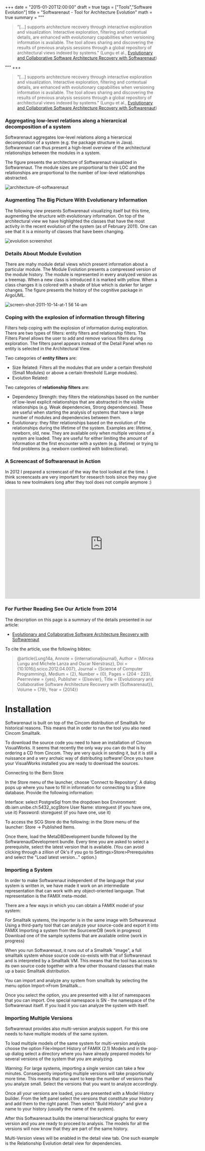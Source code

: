 +++
date = "2015-01-20T12:00:00"
draft = true
tags = ["Tools","Software Evolution"]
title = "Softwarenaut - Tool for Architecture Evolution"
math = true
summary = """
> "[...] supports architecture recovery through interactive exploration and visualization. Interactive exploration, filtering and contextual details, are enhanced with evolutionary capabilities when versioning information is available. The tool allows sharing and discovering the results of previous analysis sessions through a global repository of architectural views indexed by systems." (Lungu et al., [Evolutionary and Collaborative Software Architecture Recovery with Softwarenaut](http://scg.unibe.ch/scgbib?query=Lung14a&display=abstract))

"""
+++

> "[...] supports architecture recovery through interactive exploration and visualization. Interactive exploration, filtering and contextual details, are enhanced with evolutionary capabilities when versioning information is available. The tool allows sharing and discovering the results of previous analysis sessions through a global repository of architectural views indexed by systems." (Lungu et al., [Evolutionary and Collaborative Software Architecture Recovery with Softwarenaut](http://scg.unibe.ch/scgbib?query=Lung14a&display=abstract))

### Aggregating low-level relations along a hierarcical decomposition of a system
Softwarenaut aggregates low-level relations along a hierarcical decomposition of a system (e.g. the package structure in Java). Softwarenaut can thus present a high-level overview of the architectural relationships between the modules in a system. 

The figure presents the architecture of Softwarenaut visualized in Softwarenaut. The module sizes are proportional to their LOC and the relationships are proportional to the number of low-level relationships abstracted.

![architecture-of-softwarenaut](https://cloud.githubusercontent.com/assets/464519/21022444/eb463a12-bd7c-11e6-9a37-f6925f371eff.png)


### Augmenting The Big Picture With Evolutionary Information
The following view presents Softwarenaut visualizing itself but this time, augmenting the structure with evolutionary information. On top of the architectural view we have highlighted the classes that have the most activity in the recent evolution of the system (as of February 2011). One can see that it is a minority of classes that have been changing. 

![evolution screenshot](https://cloud.githubusercontent.com/assets/464519/21022349/9ec2f748-bd7c-11e6-87ad-29c5332caba9.png)


<!-- ### Details About Relationship Evolution

The following figure presents the evolution filmstrip for the relationship between the uml and kernel modules in ArgoUML between 2003 and 2007. Inheritance relationships are represented with red and invocation relationships are represented with black. One can see that in 2004 a reverse dependency was introduced between kernel and uml and it remained in the system until its latest analyzed version

![screen-shot-2011-10-10-at-5 27 36-pm](https://cloud.githubusercontent.com/assets/464519/21023545/4c41a97e-bd81-11e6-81b1-fb038bd3b156.png)
 -->
### Details About Module Evolution
There are mahy module detail views which present information about a particular module. The Module Evolution presents a compressed version of the module history. The module is represented in every analyzed version as a treemap. When a new class is introduced it is marked with yellow. When a class changes it is colored with a shade of blue which is darker for larger changes. The figure presents the history of the cognitive package in ArgoUML.

![screen-shot-2011-10-14-at-1 56 14-am](https://cloud.githubusercontent.com/assets/464519/21023626/9cffc058-bd81-11e6-906f-4f62c440717a.png)

### Coping with the explosion of information through filtering

Filters help coping with the explosion of information during exploration. There are two types of filters: entity filters and relationship filters. The Filters Panel allows the user to add and remove various filters during exploration. The filters panel appears instead of the Detail Panel when no entity is selected in the Architectural View.

Two categories of **entity filters** are:

- Size Related: Filters all the modules that are under a certain threshold (Small Modules) or above a certain threshold (Large modules).
- Evolution Related:

Two categories of **relationship filters** are:

- Dependency Strength: they filters the relationships based on the number of low-level explicit relationships that are abstracted in the visible relationships (e.g. Weak dependencies, Strong dependencies). These are useful when starting the analysis of systems that have a large number of modules and dependencies between them.
- Evolutionary: they filter relationships based on the evolution of the relationships during the lifetime of the system. Examples are: lifetime, newborn, old, new. They are available only when multiple versions of a system are loaded. They are useful for either limiting the amount of information at the first encounter with a system (e.g. lifetime) or trying to find problems (e.g. newborn combined with bidirectional).


### A Screencast of Softwarenaut in Action
In 2012 I prepared a screencast of the way the 
tool looked at the time. I think screencasts are very important
for research tools since they may give ideas to new toolmakers
long after they tool does not compile anymore :)


<iframe src="https://player.vimeo.com/video/62767181" width="640" height="360" frameborder="0" webkitallowfullscreen mozallowfullscreen allowfullscreen></iframe>


### For Further Reading See Our Article from 2014

The description on this page is a summary of the details presented in our article: 

- [Evolutionary and Collaborative Software Architecture Recovery with Softwarenaut](http://scg.unibe.ch/archive/papers/Lung14a.pdf)

To cite the article, use the following bibtex: 

> @article{Lung14a,
	Annote = {internationaljournal},
	Author = {Mircea Lungu and Michele Lanza and Oscar Nierstrasz},
	Doi = {10.1016/j.scico.2012.04.007},
	Journal = {Science of Computer Programming},
	Medium = {2},
	Number = {0},
	Pages = {204 - 223},
	Peerreview = {yes},
	Publisher = {Elsevier},
	Title = {Evolutionary and Collaborative Software Architecture Recovery with {Softwarenaut}},
	Volume = {79},
	Year = {2014}}


# Installation

Softwarenaut is built on top of the Cincom distribution of Smalltalk for historical reasons. This means that in order to run the tool you also need Cincom Smalltalk. 

To download the source code you need to have an installation of Cincom VisualWorks. It seems that recently the only way you can do that is by ordering a CD from Cincom. They are very quick in sending it, but it is still a nuissance and a very archaic way of distributing software! Once you have your VisualWorks installed you are ready to download the sources.

Connecting to the Bern Store

In the Store menu of the launcher, choose ’Connect to Repository’. A dialog pops up where you have to fill in information for connecting to a Store database. Provide the following information:

Interface: select PostgreSql from the dropdown box
Environment: db.iam.unibe.ch:5432_scgStore
User Name: storeguest (if you have one, use it)
Password: storeguest (if you have one, use it)

To access the SCG Store do the following: in the Store menu of the launcher: Store -> Published Items.

Once there, load the MetaDBDevelopment bundle followed by the SoftwarenautDevelopment bundle. Every time you are asked to select a prerequisite, select the latest version that is available. (You can avoid clicking through a zillion of Ok's if you go to Settings>Store>Prerequisites and select the "Load latest version..." option.)

### Importing a System

In order to make Softwarenaut independent of the language that your system is written in, we have made it work on an intermediate representation that can work with any object-oriented language. That representation is the FAMIX meta-model.

There are a few ways in which you can obtain a FAMIX model of your system:

For Smalltalk systems, the importer is in the same image with Softwarenaut
Using a third-party tool that can analyze your source-code and export it into FAMIX
Importing a system from the SourcererDB (work in progress)
Download one of the sample systems that are available online (work in progress)

When you run Softwarenaut, it runs out of a Smalltalk "image", a full smalltalk system whose source code co-exists with that of Softwarenaut and is interpreted by a Smalltalk VM. This means that the tool has access to its own source code together with a few other thousand classes that make up a basic Smalltalk distribution.

You can import and analyze any system from smalltalk by selecting the menu option Import->From Smalltalk...

Once you select the option, you are presented with a list of namespaces that you can import. One special namespace is SN - the namespace of the Softwarenaut itself. If you load it you can analyze the system with itself.

### Importing Multiple Versions

Softwarenaut provides also multi-version analysis support. For this one needs to have multiple models of the same system.

To load multiple models of the same system for multi-version analysis choose the option File>Import History of FAMIX (2.1) Models and in the pop-up dialog select a directory where you have already prepared models for several versions of the system that you are analyzing.

Warning: For large systems, importing a single version can take a few minutes. Consequently importing multiple versions will take proportionally more time. This means that you want to keep the number of versions that you analyze small. Select the versions that you want to analyze accordingly.

Once all your versions are loaded, you are presented with a Model History builder. From the left panel select the versions that constitute your history and add them to the right panel. Then select "Build History" and give a name to your history (usually the name of the system).

After this Softwarenaut builds the internal hierarchical graphs for every version and you are ready to proceed to analysis. The models for all the versions will now know that they are part of the same history.

Multi-Version views will be enabled in the detail view tab. One such example is the Relationship Evolution detail view for dependencies.

